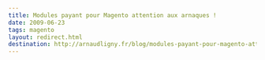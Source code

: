 ```yaml
---
title: Modules payant pour Magento attention aux arnaques !
date: 2009-06-23
tags: magento
layout: redirect.html
destination: http://arnaudligny.fr/blog/modules-payant-pour-magento-attention-aux-arnaques/
---
```

